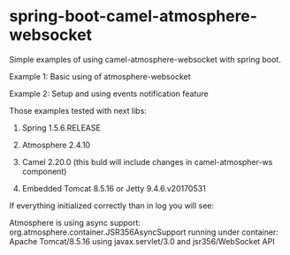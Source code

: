 # spring-boot-camel-atmosphere-websocket
Simple examples of using camel-atmosphere-websocket with spring boot.

Example 1: Basic using of atmosphere-websocket

Example 2: Setup and using events notification feature 

Those examples tested with next libs:

1) Spring 1.5.6.RELEASE

2) Atmosphere 2.4.10

3) Camel 2.20.0 (this buld will include changes in camel-atmospher-ws component)

4) Embedded Tomcat 8.5.16  or Jetty 9.4.6.v20170531 


If everything initialized correctly than in log you will see:

Atmosphere is using async support: org.atmosphere.container.JSR356AsyncSupport running under container: Apache Tomcat/8.5.16 using javax.servlet/3.0 and jsr356/WebSocket API
